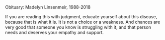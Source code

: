 Obituary: Madelyn Linsenmeir, 1988-2018

If you are reading this with judgment, educate yourself about this disease, because that is what it is. It is not a choice or a weakness. And chances are very good that someone you know is struggling with it, and that person needs and deserves your empathy and support.